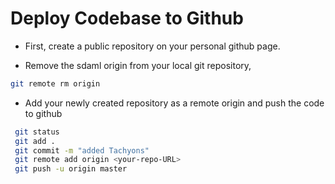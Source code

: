 # Deploy Codebase to Github

- First, create a public repository on your personal github page.

- Remove the sdaml origin from your local git repository, 
```bash
git remote rm origin
```

- Add your newly created repository as a remote origin and push the code to github
```bash
 git status
 git add .
 git commit -m "added Tachyons"
 git remote add origin <your-repo-URL>
 git push -u origin master
```

